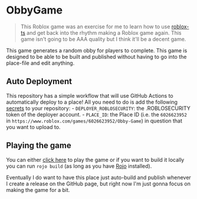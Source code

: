 # ObbyGame
> This Roblox game was an exercise for me to learn how to use [roblox-ts](https://roblox-ts.com) and get back into the rhythm making a Roblox game again. This game isn't going to be AAA quality but I think it'll be a decent game.

This game generates a random obby for players to complete. This game is designed to be able to be built and published without having to go into the place-file and edit anything.

## Auto Deployment
This repository has a simple workflow that will use GitHub Actions to automatically deploy to a place!
All you need to do is add the following [secrets](https://docs.github.com/en/free-pro-team@latest/actions/reference/encrypted-secrets) to your repository:
    - `DEPLOYER_ROBLOSECURITY`: the .ROBLOSECURITY token of the deployer account.
    - `PLACE_ID`: the Place ID (i.e. the `6026623952` in `https://www.roblox.com/games/6026623952/Obby-Game`) in question that you want to upload to. 

## Playing the game
You can either [click here](https://www.roblox.com/games/6026623952/Obby-Game) to play the game or if you want to build it locally you can run `rojo build` (as long as you have [Rojo](https://rojo.space/) installed).

Eventually I do want to have this place just auto-build and publish whenever I create a release on the GitHub page, but right now I'm just gonna focus on making the game for a bit.